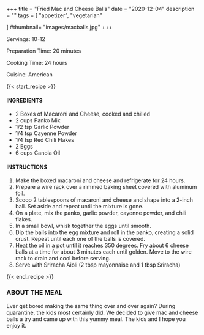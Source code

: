 +++
title = "Fried Mac and Cheese Balls"
date = "2020-12-04"
description = ""
tags = [
    "appetizer",
    "vegetarian"
  
]
#thumbnail= "images/macballs.jpg"
+++

Servings: 10-12 <!--more-->

Preparation Time: 20 minutes

Cooking Time: 24 hours

Cuisine: American

{{< start_recipe >}}

#### INGREDIENTS 

* 2 Boxes of Macaroni and Cheese, cooked and chilled
* 2 cups Panko Mix 
* 1/2 tsp Garlic Powder 
* 1/4 tsp Cayenne Powder
* 1/4 tsp Red Chili Flakes
* 2 Eggs
* 6 cups Canola Oil 

#### INSTRUCTIONS 

1. Make the boxed macaroni and cheese and refrigerate for 24 hours.
2. Prepare a wire rack over a rimmed baking sheet covered with aluminum foil. 
3. Scoop 2 tablespoons of macaroni and cheese and shape into a 2-inch ball. Set aside and repeat until the mixture is gone. 
4. On a plate, mix the panko, garlic powder, cayenne powder, and chili flakes. 
5. In a small bowl, whisk together the eggs until smooth. 
6. Dip the balls into the egg mixture and roll in the panko, creating a solid crust. Repeat until each one of the balls is covered. 
7. Heat the oil in a pot until it reaches 350 degrees. Fry about 6 cheese balls at a time for about 3 minutes each until golden. Move to the wire rack to drain and cool before serving. 
8. Serve with Sriracha Aioli (2 tbsp mayonnaise and 1 tbsp Sriracha) 

{{< end_recipe >}}

### ABOUT THE MEAL 

Ever get bored making the same thing over and over again? During quarantine, the kids most certainly did. We decided to give mac and cheese balls a try and came up with this yummy meal. The kids and I hope you enjoy it. 
